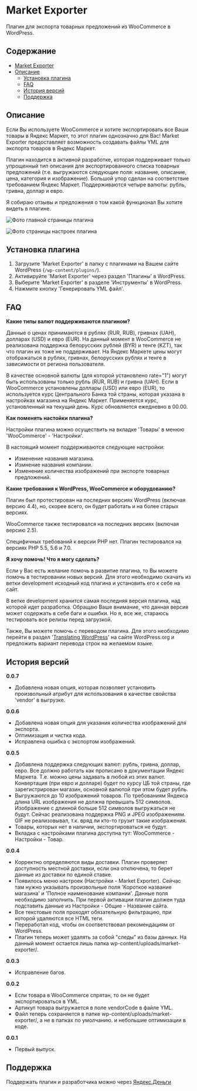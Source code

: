 # Market Exporter
Плагин для экспорта товарных предложений из WooCommerce в WordPress.

## Содержание

- [Market Exporter](#)
- [Описание](#Описание)
	- [Установка плагина](##)
	- [FAQ](##)
	- [История версий](##)
	- [Поддержка](##)

## Описание

Если Вы используете WooCommerce и хотите экспортировать все Ваши товары в Яндекс Маркет, то этот плагин однозначно для Вас! Market Exporter предоставляет возможность создавать файлы YML для экспорта товаров в Яндекс Маркет.

Плагин находится в активной разработке, которая поддерживает только упрощенный тип описания для экспортированного списка товарных предложений (т.е. выгружаются следующие поля: название, описание, цена, категория и изображение). Большой упор сделан на соответствие требованием Яндекс Маркет. Поддерживаются четыре валюты: рубль, гривна, доллар и евро.

Я собираю отзывы и предложения о том какой функционал Вы хотите видеть в плагине.

![Фото главной страницы плагина](https://ps.w.org/market-exporter/assets/screenshot-1.png)

![Фото страницы настроек плагина](https://ps.w.org/market-exporter/assets/screenshot-2.png)

## Установка плагина

1. Загрузите 'Market Exporter' в папку с плагинами на Вашем сайте WordPress (`/wp-content/plugins/`).
2. Активируйте 'Market Exporter' через раздел 'Плагины' в WordPress.
3. Выберите 'Market Exporter' в разделе 'Инструменты' в WordPress.
4. Нажмите кнопку 'Генерировать YML файл'.

## FAQ

**Какие типы валют поддерживаются плагином?**

Данные о ценах принимаются в рублях (RUR, RUB), гривнах (UAH), долларах (USD) и евро (EUR). На данный момент в WooCommerce не реализована поддержка белорусских рублей (BYR) и тенге (KZT), так что плагин их тоже не поддерживает. На Яндекс Маркете цены могут отображаться в рублях, гривнах, белорусских рублях и тенге в зависимости от региона пользователя.

В качестве основной валюты (для которой установлено rate="1") могут быть использованы только рубль (RUR, RUB) и гривна (UAH). Если в WooCommerce установлены доллары (USD) или евро (EUR), то используется курс Центрального Банка той страны, которая указана в настройках магазина на Яндекс Маркет. Применяется курс, установленный на текущий день. Курс обновляется ежедневно в 00.00.

**Как поменять настойки плагина?**

Настройки плагина можно осуществить на вкладке 'Товары' в менюю 'WooCommerce' - 'Настройки'.

В настоящий момент поддерживаются следующие настройки:
* Изменение названия магазина.
* Измнение названия компании.
* Изменение количества изображений при экспорте товарных предложений.

**Какие требования к WordPress, WooCommerce и оборудованию?**

Плагин был протестирован на последних версиях WordPress (включая версию 4.4), но, скорее всего, он будет работать и на более старых версиях.

WooCommerce также тестировался на последних версиях (включая версию 2.5).

Специфичных требований к версии PHP нет. Плагин тестировался на версиях PHP 5.5, 5.6 и 7.0.

**Я хочу помочь! Что я могу сделать?**

Если у Вас есть желание помочь в развитие плагина, то Вы можете помочь в тестировании новых версий. Для этого необходимо скачать из ветки development исходный код плагина и установить его к себе на сайт.

В ветке development хранится самая последняя версия плагина, над которой идет разработка. Обращаю Ваше внимание, что данная версия может содержать в себе баги и ошибки. Но я, все же, стараюсь тестировать все релизы перед загрузкой.

Также, Вы можете помочь с переводом плагина. Для этого необходимо перейти в раздел '[Translating WordPress](https://translate.wordpress.org/projects/wp-plugins/market-exporter)' на сайте WordPress.org и предложить вариант перевода строк на желаемом языке.

## История версий

**0.0.7**
* Добавлена новая опция, которая позволяет установить произвольный атрибут для использования в качестве свойства 'vendor' в выгрузке.

**0.0.6**
* Добавлена новая опция для указания количества изображений для экспорта.
* Оптимизация и чистка кода.
* Исправлена ошибка с экспортом изображений.

**0.0.5**
* Добавлена поддержка следующих валют: рубль, гривна, доллар, евро. Все должно работать как прописано в документации Яндекс Маркета. Т.е. можно цены задавать в любой из этих валют. Конвертация (при евро и долларе) будет по курсу ЦБ той страны, где зарегистрирован магазин, основной валютой при этом будет рубль.
* Выгружаются до 10 изображений товаров. По требованиям Яндекса длина URL изображения не должна превышать 512 символов. Изображение с длинной больше 512 символов выгружаться не будут. Сейчас реализована поддержка PNG и JPEG изображениям. GIF не реализовывал, т.к. вряд ли кто-то грузит такие изображения.
* Товары, которых нет в наличии, экспортироваться не будут.
* Вкладка с настройками плагина доступна тут: WooCommerce - Настройки - Товар.

**0.0.4**
* Корректно определяются виды доставки. Плагин проверяет доступность местной доставки, если она отключена, то берет данные из доставки по единой ставке.
* Появилось меню настроек (Настройки - Market Exporter). Сейчас там нужно указывать произвольные поля 'Короткое название магазина' и 'Полное наименование компании'. Данные поля необходимо заполнить. При первой активации плагин должен туда подставить данные из Настройки - Общие - Название сайта.
* Все текстовые поля проходят обязательную фильтрацию, при которой удаляются все HTML теги.
* Переработал код, чтобы он соответствовал рекомендациям от WordPress.
* Плагин теперь может удалять за собой "следы" из базы данных. На данный момент остается лишь папка wp-content/uploads/market-exporter/.

**0.0.3**
* Исправление багов.

**0.0.2**
* Если товара в WooCommerce спрятан, то он не будет экспортироваться в YML.
* Артикул товара выгружается в поле vendorCode в файле YML.
* Файл теперь сохраняется в папке wp-content/uploads/market-exporter/, а не в папках по умолчанию.
и небольшие оптимизации в коде.

**0.0.1**
* Первый выпуск.

## Поддержка
Поддержать плагин и разработчика можно через [Яндекс.Деньги](https://money.yandex.ru/embed/donate.xml?account=41001982223656&quickpay=donate&payment-type-choice=on&default-sum=300&targets=%D0%9F%D0%BE%D0%B4%D0%B4%D0%B5%D1%80%D0%B6%D0%BA%D0%B0+%D0%BF%D0%BB%D0%B0%D0%B3%D0%B8%D0%BD%D0%B0+Market+Exporter+%D0%B4%D0%BB%D1%8F+WordPress&target-visibility=on&project-name=Market+Exporter&project-site=https%3A%2F%2Fgithub.com%2Fav3nger%2Fmarket-exporter&button-text=05&mail=on&successURL=)
